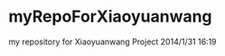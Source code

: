 myRepoForXiaoyuanwang
=====================

my repository for Xiaoyuanwang Project
2014/1/31 16:19

